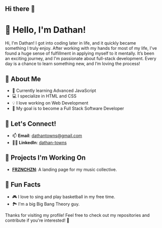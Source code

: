 ## Hi there 👋

# 👋 Hello, I'm Dathan!


Hi, I'm Dathan! I got into coding later in life, and it quickly became something I truly enjoy. After working with my hands for most of my life, I've found a huge sense of fulfillment in applying myself to it mentally. It’s been an exciting journey, and I'm passionate about full-stack development. Every day is a chance to learn something new, and I’m loving the process!



## 🚀 About Me
- 🌱 Currently learning Advanced JavaScript
- 💻 I specialize in HTML and CSS
- 💡 I love working on Web Development
- 🎯 My goal is to become a Full Stack Software Developer

## 💬 Let's Connect!
- 📫 **Email**: dathantowns@gmail.com
- 🧑‍💻 **LinkedIn**: [dathan-towns](https://www.linkedin.com/in/dathan-towns-a36994352/)


## 🎯 Projects I'm Working On
- **[FRZNCHZN](link_to_project)**: A landing page for my music collective.

## 🎉 Fun Facts
- 🎮 I love to sing and play basketball in my free time.
- 🏞️ I'm a big Big Bang Theory guy.


Thanks for visiting my profile! Feel free to check out my repositories and contribute if you're interested! 🚀
